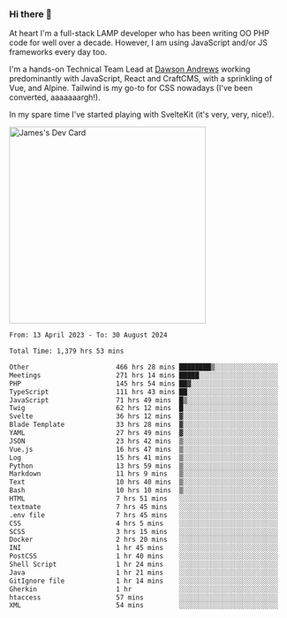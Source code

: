 ### Hi there 👋

<!--
**JamesNock/JamesNock** is a ✨ _special_ ✨ repository because its `README.md` (this file) appears on your GitHub profile.

Here are some ideas to get you started:

- 🔭 I’m currently working on ...
- 🌱 I’m currently learning ...
- 👯 I’m looking to collaborate on ...
- 🤔 I’m looking for help with ...
- 💬 Ask me about ...
- 📫 How to reach me: ...
- 😄 Pronouns: ...
- ⚡ Fun fact: ...
-->
At heart I'm a full-stack LAMP developer who has been writing OO PHP code for well over a decade. However, I am using JavaScript and/or JS frameworks every day too.

I'm a hands-on Technical Team Lead at [Dawson Andrews](https://www.dawsonandrews.com/) working predominantly with JavaScript, React and CraftCMS, with a sprinkling of Vue, and Alpine. Tailwind is my go-to for CSS nowadays (I've been converted, aaaaaaargh!).

In my spare time I've started playing with SvelteKit (it's very, very, nice!).

<a href="https://app.daily.dev/h2onock"><img src="https://api.daily.dev/devcards/v2/XQraFlxE3JPWOlcSuOB2K.png?type=default&r=18u" width="356" alt="James's Dev Card"/></a>

<!--START_SECTION:waka-->

```txt
From: 13 April 2023 - To: 30 August 2024

Total Time: 1,379 hrs 53 mins

Other                      466 hrs 28 mins ████████▒░░░░░░░░░░░░░░░░   33.81 %
Meetings                   271 hrs 14 mins █████░░░░░░░░░░░░░░░░░░░░   19.66 %
PHP                        145 hrs 54 mins ██▓░░░░░░░░░░░░░░░░░░░░░░   10.58 %
TypeScript                 111 hrs 43 mins ██░░░░░░░░░░░░░░░░░░░░░░░   08.10 %
JavaScript                 71 hrs 49 mins  █▒░░░░░░░░░░░░░░░░░░░░░░░   05.21 %
Twig                       62 hrs 12 mins  █░░░░░░░░░░░░░░░░░░░░░░░░   04.51 %
Svelte                     36 hrs 12 mins  ▓░░░░░░░░░░░░░░░░░░░░░░░░   02.62 %
Blade Template             33 hrs 28 mins  ▓░░░░░░░░░░░░░░░░░░░░░░░░   02.43 %
YAML                       27 hrs 49 mins  ▓░░░░░░░░░░░░░░░░░░░░░░░░   02.02 %
JSON                       23 hrs 42 mins  ▒░░░░░░░░░░░░░░░░░░░░░░░░   01.72 %
Vue.js                     16 hrs 47 mins  ▒░░░░░░░░░░░░░░░░░░░░░░░░   01.22 %
Log                        15 hrs 41 mins  ▒░░░░░░░░░░░░░░░░░░░░░░░░   01.14 %
Python                     13 hrs 59 mins  ▒░░░░░░░░░░░░░░░░░░░░░░░░   01.01 %
Markdown                   11 hrs 9 mins   ▒░░░░░░░░░░░░░░░░░░░░░░░░   00.81 %
Text                       10 hrs 40 mins  ▒░░░░░░░░░░░░░░░░░░░░░░░░   00.77 %
Bash                       10 hrs 10 mins  ▒░░░░░░░░░░░░░░░░░░░░░░░░   00.74 %
HTML                       7 hrs 51 mins   ░░░░░░░░░░░░░░░░░░░░░░░░░   00.57 %
textmate                   7 hrs 45 mins   ░░░░░░░░░░░░░░░░░░░░░░░░░   00.56 %
.env file                  7 hrs 45 mins   ░░░░░░░░░░░░░░░░░░░░░░░░░   00.56 %
CSS                        4 hrs 5 mins    ░░░░░░░░░░░░░░░░░░░░░░░░░   00.30 %
SCSS                       3 hrs 15 mins   ░░░░░░░░░░░░░░░░░░░░░░░░░   00.24 %
Docker                     2 hrs 20 mins   ░░░░░░░░░░░░░░░░░░░░░░░░░   00.17 %
INI                        1 hr 45 mins    ░░░░░░░░░░░░░░░░░░░░░░░░░   00.13 %
PostCSS                    1 hr 40 mins    ░░░░░░░░░░░░░░░░░░░░░░░░░   00.12 %
Shell Script               1 hr 24 mins    ░░░░░░░░░░░░░░░░░░░░░░░░░   00.10 %
Java                       1 hr 21 mins    ░░░░░░░░░░░░░░░░░░░░░░░░░   00.10 %
GitIgnore file             1 hr 14 mins    ░░░░░░░░░░░░░░░░░░░░░░░░░   00.09 %
Gherkin                    1 hr            ░░░░░░░░░░░░░░░░░░░░░░░░░   00.07 %
htaccess                   57 mins         ░░░░░░░░░░░░░░░░░░░░░░░░░   00.07 %
XML                        54 mins         ░░░░░░░░░░░░░░░░░░░░░░░░░   00.07 %
```

<!--END_SECTION:waka-->

